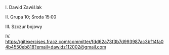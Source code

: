 I. Dawid Zawiślak

II. Grupa 10; Środa 15:00

III. Szczur bojowy

IV. https://gitexercises.fracz.com/committer/fdd62a73f3b7d993987ac3bf14fa04b4550eb818?email=dawidz112002@gmail.com
